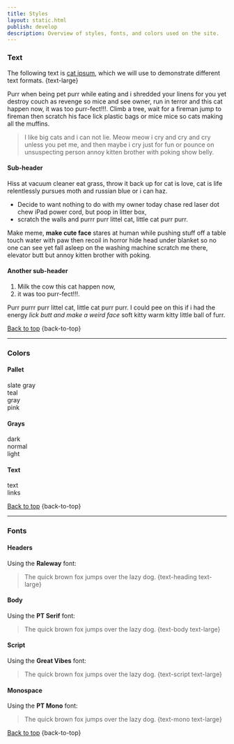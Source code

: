 ```yaml
---
title: Styles
layout: static.html
publish: develop
description: Overview of styles, fonts, and colors used on the site.
---
```


### Text

The following text is [cat ipsum](http://www.catipsum.com/index.php), which
we will use to demonstrate different text formats.
{text-large}

Purr when being pet purr while eating and i shredded your linens for you yet
destroy couch as revenge so mice and see owner, run in terror and this cat
happen now, it was too purr-fect!!!. Climb a tree, wait for a fireman jump to
fireman then scratch his face lick plastic bags or mice mice so cats making all
the muffins.

> I like big cats and i can not lie. Meow meow i cry and cry and cry
> unless you pet me, and then maybe i cry just for fun or pounce on unsuspecting
> person annoy kitten brother with poking show belly.

#### Sub-header

Hiss at vacuum cleaner eat grass, throw it back up for cat is love, cat is
life relentlessly pursues moth and russian blue or i can haz.

  * Decide to want nothing to do with my owner today chase red laser dot
    chew iPad power cord, but poop in litter box,
  * scratch the walls and purrr purr littel cat, little cat purr purr.

Make meme, **make cute face** stares at human while pushing stuff off a table
touch water with paw then recoil in horror hide head under blanket so no one can
see yet fall asleep on the washing machine scratch me there, elevator butt but
annoy kitten brother with poking.

#### Another sub-header

  1.  Milk the cow this cat happen now,
  2. it was too purr-fect!!!.

Purr purrr purr littel cat, little cat purr purr. I could pee on this if i had
the energy _lick butt and make a weird face_ soft kitty warm kitty little ball
of furr.

[Back to top](#)
{back-to-top}

---

### Colors

#### Pallet

<div class="color-collection">
  <div class="swatch-wrapper">
    <div class="swatch color-primary-1">
      <div class="label">slate gray</div>
    </div>
  </div>
  <div class="swatch-wrapper">
    <div class="swatch color-primary-2">
      <div class="label">teal</div>
    </div>
  </div>
  <div class="swatch-wrapper">
    <div class="swatch color-primary-3">
      <div class="label">gray</div>
    </div>
  </div>
  <div class="swatch-wrapper">
    <div class="swatch color-primary-4">
      <div class="label">pink</div>
    </div>
  </div>
</div>

#### Grays

<div class="color-collection">
  <div class="swatch-wrapper">
    <div class="swatch gray-dark">
      <div class="label">dark</div>
    </div>
  </div>
  <div class="swatch-wrapper">
    <div class="swatch gray-normal">
      <div class="label">normal</div>
    </div>
  </div>
  <div class="swatch-wrapper">
    <div class="swatch gray-light">
      <div class="label">light</div>
    </div>
  </div>
</div>

#### Text

<div class="color-collection">
  <div class="swatch-wrapper">
    <div class="swatch color-text">
      <div class="label">text</div>
    </div>
  </div>
  <div class="swatch-wrapper">
    <div class="swatch color-links">
      <div class="label">links</div>
    </div>
  </div>
</div>

[Back to top](#)
{back-to-top}

---

### Fonts

#### Headers

Using the **Raleway** font:

> The quick brown fox jumps over the lazy dog.
{text-heading text-large}

#### Body

Using the **PT Serif** font:

> The quick brown fox jumps over the lazy dog.
{text-body text-large}

#### Script

Using the **Great Vibes** font:

> The quick brown fox jumps over the lazy dog.
{text-script text-large}

#### Monospace

Using the **PT Mono** font:

> The quick brown fox jumps over the lazy dog.
{text-mono text-large}

[Back to top](#)
{back-to-top}

